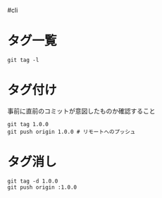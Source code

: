 #cli 
# タグ一覧
`git tag -l`

# タグ付け
事前に直前のコミットが意図したものか確認すること
```
git tag 1.0.0
git push origin 1.0.0 # リモートへのプッシュ
```

# タグ消し
```
git tag -d 1.0.0
git push origin :1.0.0
```